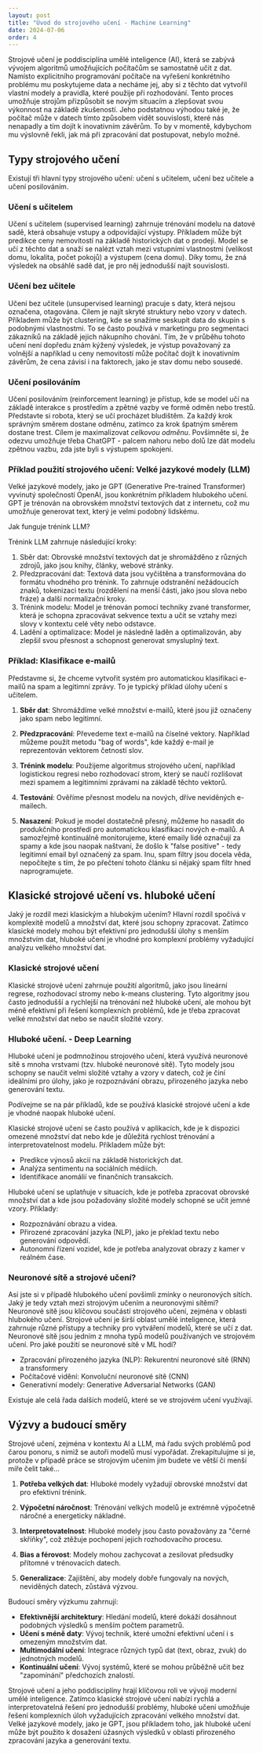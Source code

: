 ```yaml
---
layout: post
title: "Úvod do strojového učení - Machine Learning"
date: 2024-07-06
order: 4 
---
```


Strojové učení je poddisciplína umělé inteligence (AI), která se zabývá vývojem algoritmů umožňujících počítačům se samostatně učit z dat. Namísto explicitního programování počítače na vyřešení konkrétního problému mu poskytujeme data a necháme jej, aby si z těchto dat vytvořil vlastní modely a pravidla, které použije při rozhodování. Tento proces umožňuje strojům přizpůsobit se novým situacím a zlepšovat svou výkonnost na základě zkušeností. Jeho podstatnou výhodou také je, že počítač může v datech tímto způsobem vidět souvislosti, které nás nenapadly a tím dojít k inovativním závěrům. To by v momentě, kdybychom mu výslovně řekli, jak má při zpracování dat postupovat, nebylo možné. 

## Typy strojového učení

Existují tři hlavní typy strojového učení: učení s učitelem, učení bez učitele a učení posilováním.

### Učení s učitelem
Učení s učitelem (supervised learning) zahrnuje trénování modelu na datové sadě, která obsahuje vstupy a odpovídající výstupy. Příkladem může být predikce ceny nemovitostí na základě historických dat o prodeji. Model se učí z těchto dat a snaží se nalézt vztah mezi vstupními vlastnostmi (velikost domu, lokalita, počet pokojů) a výstupem (cena domu). Díky tomu, že zná výsledek na obsáhlé sadě dat, je pro něj jednodušší najít souvislosti. 

### Učení bez učitele

Učení bez učitele (unsupervised learning) pracuje s daty, která nejsou označena, otagována. Cílem je najít skryté struktury nebo vzory v datech. Příkladem může být clustering, kde se snažíme seskupit data do skupin s podobnými vlastnostmi. To se často používá v marketingu pro segmentaci zákazníků na základě jejich nákupního chování. Tím, že v průběhu tohoto učení není dopředu znám kýžený výsledek, je výstup považovaný za volnější a například u ceny nemovitostí může počítač dojít k inovativním závěrům, že cena závisí i na faktorech, jako je stav domu nebo sousedé. 

### Učení posilováním

Učení posilováním (reinforcement learning) je přístup, kde se model učí na základě interakce s prostředím a zpětné vazby ve formě odměn nebo trestů. Představte si robota, který se učí procházet bludištěm. Za každý krok správným směrem dostane odměnu, zatímco za krok špatným směrem dostane trest. Cílem je maximalizovat *celkovou odměnu*. Povšimněte si, že odezvu umožňuje třeba ChatGPT - palcem nahoru nebo dolů lze dát modelu zpětnou vazbu, zda jste byli s výstupem spokojeni. 

### Příklad použití strojového učení: Velké jazykové modely (LLM)

Velké jazykové modely, jako je GPT (Generative Pre-trained Transformer) vyvinutý společností OpenAI, jsou konkrétním příkladem hlubokého učení. GPT je trénován na obrovském množství textových dat z internetu, což mu umožňuje generovat text, který je velmi podobný lidskému.

Jak funguje trénink LLM?

Trénink LLM zahrnuje následující kroky:

1.	Sběr dat: Obrovské množství textových dat je shromážděno z různých zdrojů, jako jsou knihy, články, webové stránky.
2.	Předzpracování dat: Textová data jsou vyčištěna a transformována do formátu vhodného pro trénink. To zahrnuje odstranění nežádoucích znaků, tokenizaci textu (rozdělení na menší části, jako jsou slova nebo fráze) a další normalizační kroky.
3.	Trénink modelu: Model je trénován pomocí techniky zvané transformer, která je schopna zpracovávat sekvence textu a učit se vztahy mezi slovy v kontextu celé věty nebo odstavce.
4.	Ladění a optimalizace: Model je následně laděn a optimalizován, aby zlepšil svou přesnost a schopnost generovat smysluplný text.

### Příklad: Klasifikace e-mailů

Představme si, že chceme vytvořit systém pro automatickou klasifikaci e-mailů na spam a legitimní zprávy. To je typický příklad úlohy učení s učitelem.

1. **Sběr dat**: Shromáždíme velké množství e-mailů, které jsou již označeny jako spam nebo legitimní.

2. **Předzpracování**: Převedeme text e-mailů na číselné vektory. Například můžeme použít metodu "bag of words", kde každý e-mail je reprezentován vektorem četností slov.

3. **Trénink modelu**: Použijeme algoritmus strojového učení, například logistickou regresi nebo rozhodovací strom, který se naučí rozlišovat mezi spamem a legitimními zprávami na základě těchto vektorů.

4. **Testování**: Ověříme přesnost modelu na nových, dříve neviděných e-mailech.

5. **Nasazení**: Pokud je model dostatečně přesný, můžeme ho nasadit do produkčního prostředí pro automatickou klasifikaci nových e-mailů. A samozřejmě kontinuálně monitorujeme, které emaily lidé označují za spamy a kde jsou naopak naštvaní, že došlo k "false positive" - tedy legitimní email byl označený za spam. Inu, spam filtry jsou docela věda, nepočítejte s tím, že po přečtení tohoto článku si nějaký spam filtr hned naprogramujete. 


## Klasické strojové učení vs. hluboké učení

Jaký je rozdíl mezi klasickým a hlubokým učením? Hlavní rozdíl spočívá v komplexitě modelů a množství dat, které jsou schopny zpracovat. Zatímco klasické modely mohou být efektivní pro jednodušší úlohy s menším množstvím dat, hluboké učení je vhodné pro komplexní problémy vyžadující analýzu velkého množství dat.

### Klasické strojové učení

Klasické strojové učení zahrnuje použití algoritmů, jako jsou lineární regrese, rozhodovací stromy nebo k-means clustering. Tyto algoritmy jsou často jednodušší a rychlejší na trénování než hluboké učení, ale mohou být méně efektivní při řešení komplexních problémů, kde je třeba zpracovat velké množství dat nebo se naučit složité vzory.

### Hluboké učení. - Deep Learning

Hluboké učení je podmnožinou strojového učení, která využívá neuronové sítě s mnoha vrstvami (tzv. hluboké neuronové sítě). Tyto modely jsou schopny se naučit velmi složité vztahy a vzory v datech, což je činí ideálními pro úlohy, jako je rozpoznávání obrazu, přirozeného jazyka nebo generování textu.

Podívejme se na pár příkladů, kde se používá klasické strojové učení a kde je vhodné naopak hluboké učení. 

Klasické strojové učení se často používá v aplikacích, kde je k dispozici omezené množství dat nebo kde je důležitá rychlost trénování a interpretovatelnost modelu. Příkladem může být:

- Predikce výnosů akcií na základě historických dat.
- Analýza sentimentu na sociálních médiích.
- Identifikace anomálií ve finančních transakcích.

Hluboké učení se uplatňuje v situacích, kde je potřeba zpracovat obrovské množství dat a kde jsou požadovány složité modely schopné se učit jemné vzory. Příklady:
	
- Rozpoznávání obrazu a videa.
- Přirozené zpracování jazyka (NLP), jako je překlad textu nebo generování odpovědí.
- Autonomní řízení vozidel, kde je potřeba analyzovat obrazy z kamer v reálném čase.

### Neuronové sítě a strojové učení?

Asi jste si v případě hlubokého učení povšimli zmínky o neuronových sítích. Jaký je tedy vztah mezi strojovým učením a neuronovými sítěmi? Neuronové sítě jsou klíčovou součástí strojového učení, zejména v oblasti hlubokého učení. Strojové učení je širší oblast umělé inteligence, která zahrnuje různé přístupy a techniky pro vytváření modelů, které se učí z dat. Neuronové sítě jsou jedním z mnoha typů modelů používaných ve strojovém učení. Pro jaké použití se neuronové sítě v ML hodí?

- Zpracování přirozeného jazyka (NLP): Rekurentní neuronové sítě (RNN) a transformery
- Počítačové vidění: Konvoluční neuronové sítě (CNN)
- Generativní modely: Generative Adversarial Networks (GAN)

Existuje ale celá řada dalších modelů, které se ve strojovém učení využívají.


## Výzvy a budoucí směry

Strojové učení, zejména v kontextu AI a LLM, má řadu svých problémů pod čarou ponoru, s nimiž se autoři modelů musí vypořádat. Zrekapitulujme si je, protože v případě práce se strojovým učením jim budete ve větší či menší míře čelit také... 

1. **Potřeba velkých dat**: Hluboké modely vyžadují obrovské množství dat pro efektivní trénink.

2. **Výpočetní náročnost**: Trénování velkých modelů je extrémně výpočetně náročné a energeticky nákladné.

3. **Interpretovatelnost**: Hluboké modely jsou často považovány za "černé skříňky", což ztěžuje pochopení jejich rozhodovacího procesu.

4. **Bias a férovost**: Modely mohou zachycovat a zesilovat předsudky přítomné v trénovacích datech.

5. **Generalizace**: Zajištění, aby modely dobře fungovaly na nových, neviděných datech, zůstává výzvou.

Budoucí směry výzkumu zahrnují:

- **Efektivnější architektury**: Hledání modelů, které dokáží dosáhnout podobných výsledků s menším počtem parametrů.
- **Učení s méně daty**: Vývoj technik, které umožní efektivní učení i s omezeným množstvím dat.
- **Multimodální učení**: Integrace různých typů dat (text, obraz, zvuk) do jednotných modelů.
- **Kontinuální učení**: Vývoj systémů, které se mohou průběžně učit bez "zapomínání" předchozích znalostí.

Strojové učení a jeho poddisciplíny hrají klíčovou roli ve vývoji moderní umělé inteligence. Zatímco klasické strojové učení nabízí rychlá a interpretovatelná řešení pro jednodušší problémy, hluboké učení umožňuje řešení komplexních úloh vyžadujících zpracování velkého množství dat. Velké jazykové modely, jako je GPT, jsou příkladem toho, jak hluboké učení může být použito k dosažení úžasných výsledků v oblasti přirozeného zpracování jazyka a generování textu.
